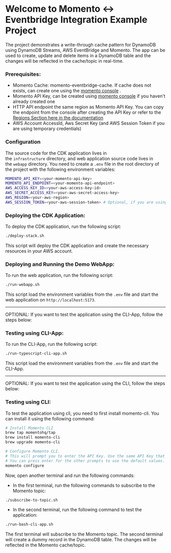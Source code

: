 # Welcome to Momento <-> Eventbridge Integration Example Project

The project demonstrates a write-through cache pattern for DynamoDB using DynamoDB Streams, AWS EventBridge and Momento.
The app can be used to create, update and delete items in a DynamoDB table and the changes will be reflected in the cache/topic in real-time.

### **Prerequisites:**

- Momento Cache: momento-eventbridge-cache. If cache does not exists, can create one using the [momento console](https://console.gomomento.com/) .
- Momento API Key, can be created using [momento console](https://console.gomomento.com/) if you haven’t already created one
- HTTP API endpoint the same region as Momento API Key. You can copy the endpoint from the console after creating the API Key or refer to the [Regions Section here in the documentation](https://docs.momentohq.com/topics/develop/api-reference/http-api#regions)
- AWS Account AccessId, Aws Secret Key (and AWS Session Token if you are using temporary credentials)

### **Configuration**

The source code for the CDK application lives in the `infrastructure` directory, and web application source code lives in the `webapp` directory.
You need to create a `.env` file in the root directory of the project with the following environment variables:

```bash
MOMENTO_API_KEY=<your-momento-api-key>
MOMENTO_API_ENDPOINT=<your-momento-api-endpoint>
AWS_ACCESS_KEY_ID=<your-aws-access-key-id>
AWS_SECRET_ACCESS_KEY=<your-aws-secret-access-key>
AWS_REGION=<your-aws-region>
AWS_SESSION_TOKEN=<your-aws-session-token> # Optional, if you are using temporary credentials
```

### **Deploying the CDK Application:**
To deploy the CDK application, run the following script:

```bash
./deploy-stack.sh
```
This script will deploy the CDK application and create the necessary resources in your AWS account.

### **Deploying and Running the Demo WebApp:**
To run the web application, run the following script:


```bash
./run-webapp.sh
```
This script load the environment variables from the `.env` file and start the web application on `http://localhost:5173`.

---

OPTIONAL: If you want to test the application using the CLI-App, follow the steps below:
### **Testing using CLI-App:**

To run the CLI-App, run the following script:

```bash
./run-typescript-cli-app.sh
```
This script load the environment variables from the `.env` file and start the CLI-App.

---
OPTIONAL: If you want to test the application using the CLI, follow the steps below:
### **Testing using CLI:**

To test the application using cli, you need to first install momento-cli. You can install it using the following command:

```bash
# Install Momento CLI
brew tap momentohq/tap
brew install momento-cli
brew upgrade momento-cli

# Configure Momento CLI.
# This will prompt you to enter the API Key. Use the same API Key that you used in the .env file.
# You can press enter for the other prompts to use the default values.
momento configure
```

Now, open another terminal and run the following commands:

- In the first terminal, run the following commands to subscribe to the Momento topic:

```bash
./subscribe-to-topic.sh
```
- In the second terminal, run the following command to test the application:

```bash
./run-bash-cli-app.sh
```
The first terminal will subscribe to the Momento topic. The second terminal will create a dummy record in the DynamoDB table. The changes will be reflected in the Momento cache/topic.
